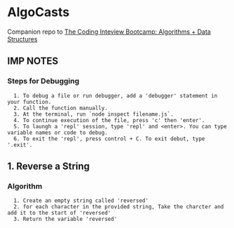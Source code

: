 # AlgoCasts

Companion repo to [The Coding Inteview Bootcamp: Algorithms + Data Structures](https://www.udemy.com/course/coding-interview-bootcamp-algorithms-and-data-structure/)

## IMP NOTES

### Steps for Debugging

      1. To debug a file or run debugger, add a 'debugger' statement in your function.
      2. Call the function manually.
      3. At the terminal, run `node inspect filename.js`.
      4. To continue execution of the file, press 'c' then 'enter'.
      5. To laungh a 'repl' session, type 'repl' and <enter>. You can type variable names or code to debug.
      6. To exit the 'repl', press control + C. To exit debut, type '.exit'.

## 1. Reverse a String

### Algorithm

      1. Create an empty string called 'reversed'
      2. for each character in the provided string, Take the charcter and add it to the start of 'reversed'
      3. Return the variable 'reversed'
